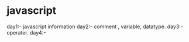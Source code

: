 # javascript

day1:- javascript information
day2:- comment , variable, datatype.
day3:- operater.
day4:-